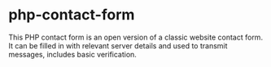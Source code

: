 # php-contact-form
This PHP contact form is an open version of a classic website contact form. It can be filled in with relevant server details and used to transmit messages, includes basic verification.
